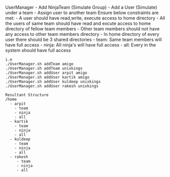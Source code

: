UserManager
    - Add NinjaTeam (Simulate Group)
    - Add a User (Simulate) under a team
    - Assign user to another team
Ensure below constraints are met:
    - A user should have read,write, execute access to home directory
    - All the users of same team should have read and excute access to home directory of fellow team members
    - Other team members should not have any access to other team members directory
    - In home directory of every user there should be 3 shared directories
        - team: Same team members will have full access
        - ninja: All ninja's will have full access
        - all: Every in the system should have full access
```
i.e
./UserManager.sh addTeam amigo
./UserManager.sh addTeam unixkings
./UserManager.sh addUser arpit amigo
./UserManager.sh addUser kartik amigo
./UserManager.sh addUser kuldeep unixkings
./UserManager.sh addUser rakesh unixkings
```
```
Resultant Structure
/home
  - arpit
    - team
    - ninja
    - all
  - kartik
    - team
    - ninja
    - all
  - kuldeep
    - team
    - ninja
    - all
  - rakesh
     - team
     - ninja
     - all
```
